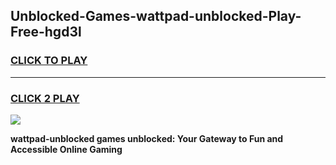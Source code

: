 
## Unblocked-Games-wattpad-unblocked-Play-Free-hgd3l
<h3>
<a href="https://premium76.site?title=wattpad-unblocked&ref=23A">CLICK TO PLAY</a></h3>
<hr>

<h3>
<a href="https://premium76.site?title=wattpad-unblocked&ref=23A">CLICK 2 PLAY</a>
  
</h3>

<a href="https://premium76.site?title=wattpad-unblocked&ref=23A"><img src="https://clearcache.store/games.png"></a>


**wattpad-unblocked games unblocked: Your Gateway to Fun and Accessible Online Gaming**
